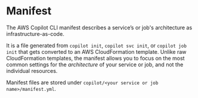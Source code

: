 # Manifest

The AWS Copilot CLI manifest describes a service’s or job's architecture as infrastructure-as-code.

It is a file generated from `copilot init`, `copilot svc init`, or `copilot job init` that gets converted to an AWS CloudFormation template.
Unlike raw CloudFormation templates, the manifest allows you to focus on the most common settings for the _architecture_ of your service or job, and not the individual resources.

Manifest files are stored under `copilot/<your service or job name>/manifest.yml`.
